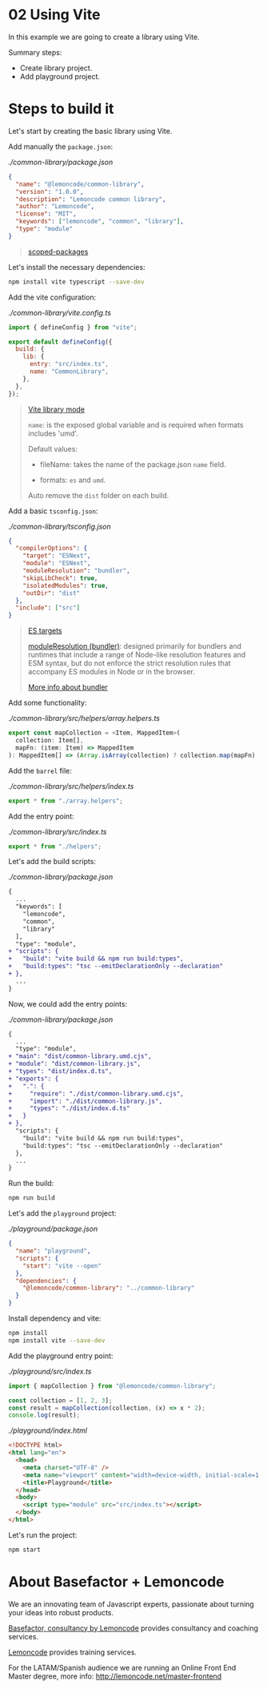 # 02 Using Vite

In this example we are going to create a library using Vite.

Summary steps:

- Create library project.
- Add playground project.

# Steps to build it

Let's start by creating the basic library using Vite.

Add manually the `package.json`:

_./common-library/package.json_

```json
{
  "name": "@lemoncode/common-library",
  "version": "1.0.0",
  "description": "Lemoncode common library",
  "author": "Lemoncode",
  "license": "MIT",
  "keywords": ["lemoncode", "common", "library"],
  "type": "module"
}
```

> [scoped-packages](https://docs.npmjs.com/cli/v9/using-npm/scope)

Let's install the necessary dependencies:

```bash
npm install vite typescript --save-dev
```

Add the vite configuration:

_./common-library/vite.config.ts_

```javascript
import { defineConfig } from "vite";

export default defineConfig({
  build: {
    lib: {
      entry: "src/index.ts",
      name: "CommonLibrary",
    },
  },
});
```

> [Vite library mode](https://vitejs.dev/guide/build.html#library-mode)
>
> `name`: is the exposed global variable and is required when formats includes 'umd'.
>
> Default values:
>
> - fileName: takes the name of the package.json `name` field.
>
> - formats: `es` and `umd`.
>
> Auto remove the `dist` folder on each build.

Add a basic `tsconfig.json`:

_./common-library/tsconfig.json_

```json
{
  "compilerOptions": {
    "target": "ESNext",
    "module": "ESNext",
    "moduleResolution": "bundler",
    "skipLibCheck": true,
    "isolatedModules": true,
    "outDir": "dist"
  },
  "include": ["src"]
}
```

> [ES targets](https://www.typescriptlang.org/tsconfig#high-level-libraries)
>
> [moduleResolution (bundler)](https://dev.to/ayc0/typescript-50-new-mode-bundler-esm-1jic): designed primarily for bundlers and runtimes that include a range of Node-like resolution features and ESM syntax, but do not enforce the strict resolution rules that accompany ES modules in Node or in the browser.
>
> [More info about bundler](https://github.com/microsoft/TypeScript/pull/51669)

Add some functionality:

_./common-library/src/helpers/array.helpers.ts_

```typescript
export const mapCollection = <Item, MappedItem>(
  collection: Item[],
  mapFn: (item: Item) => MappedItem
): MappedItem[] => (Array.isArray(collection) ? collection.map(mapFn) : []);
```

Add the `barrel` file:

_./common-library/src/helpers/index.ts_

```typescript
export * from "./array.helpers";
```

Add the entry point:

_./common-library/src/index.ts_

```typescript
export * from "./helpers";
```

Let's add the build scripts:

_./common-library/package.json_

```diff
{
  ...
  "keywords": [
    "lemoncode",
    "common",
    "library"
  ],
  "type": "module",
+ "scripts": {
+   "build": "vite build && npm run build:types",
+   "build:types": "tsc --emitDeclarationOnly --declaration"
+ },
  ...
}

```

Now, we could add the entry points:

_./common-library/package.json_

```diff
{
  ...
  "type": "module",
+ "main": "dist/common-library.umd.cjs",
+ "module": "dist/common-library.js",
+ "types": "dist/index.d.ts",
+ "exports": {
+   ".": {
+     "require": "./dist/common-library.umd.cjs",
+     "import": "./dist/common-library.js",
+     "types": "./dist/index.d.ts"
+   }
+ },
  "scripts": {
    "build": "vite build && npm run build:types",
    "build:types": "tsc --emitDeclarationOnly --declaration"
  },
  ...
}
```

Run the build:

```bash
npm run build
```

Let's add the `playground` project:

_./playground/package.json_

```json
{
  "name": "playground",
  "scripts": {
    "start": "vite --open"
  },
  "dependencies": {
    "@lemoncode/common-library": "../common-library"
  }
}
```

Install dependency and vite:

```bash
npm install
npm install vite --save-dev
```

Add the playground entry point:

_./playground/src/index.ts_

```typescript
import { mapCollection } from "@lemoncode/common-library";

const collection = [1, 2, 3];
const result = mapCollection(collection, (x) => x * 2);
console.log(result);
```

_./playground/index.html_

```html
<!DOCTYPE html>
<html lang="en">
  <head>
    <meta charset="UTF-8" />
    <meta name="viewport" content="width=device-width, initial-scale=1.0" />
    <title>Playground</title>
  </head>
  <body>
    <script type="module" src="src/index.ts"></script>
  </body>
</html>
```

Let's run the project:

```bash
npm start
```

# About Basefactor + Lemoncode

We are an innovating team of Javascript experts, passionate about turning your ideas into robust products.

[Basefactor, consultancy by Lemoncode](http://www.basefactor.com) provides consultancy and coaching services.

[Lemoncode](http://lemoncode.net/services/en/#en-home) provides training services.

For the LATAM/Spanish audience we are running an Online Front End Master degree, more info: http://lemoncode.net/master-frontend
